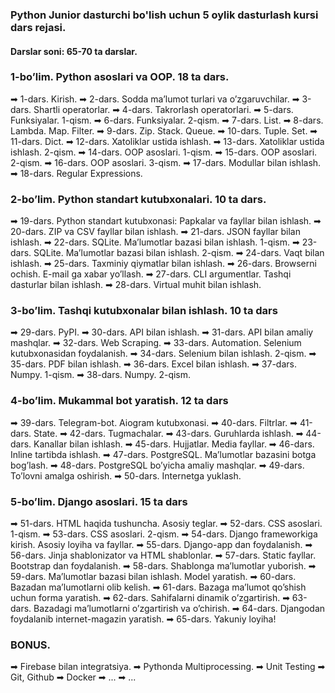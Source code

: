 ### Python Junior dasturchi bo'lish uchun 5 oylik dasturlash kursi dars rejasi.
#### Darslar soni: 65-70 ta darslar.

### 1-bo’lim. Python asoslari va OOP. 18 ta dars.
➡ 1-dars. Kirish.
➡ 2-dars. Sodda ma’lumot turlari va o’zgaruvchilar.
➡ 3-dars. Shartli operatorlar.
➡ 4-dars. Takrorlash operatorlari.
➡ 5-dars. Funksiyalar. 1-qism.
➡ 6-dars. Funksiyalar. 2-qism.
➡ 7-dars. List.
➡ 8-dars. Lambda. Map. Filter.
➡ 9-dars. Zip. Stack. Queue.
➡ 10-dars. Tuple. Set.
➡ 11-dars. Dict.
➡ 12-dars. Xatoliklar ustida ishlash.
➡ 13-dars. Xatoliklar ustida ishlash. 2-qism.
➡ 14-dars. OOP asoslari. 1-qism.
➡ 15-dars. OOP asoslari. 2-qism.
➡ 16-dars. OOP asoslari. 3-qism.
➡ 17-dars. Modullar bilan ishlash.
➡ 18-dars. Regular Expressions.
### 2-bo’lim. Python standart kutubxonalari. 10 ta dars.
➡ 19-dars. Python standart kutubxonasi: Papkalar va fayllar bilan ishlash.
➡ 20-dars. ZIP va CSV fayllar bilan ishlash.
➡ 21-dars. JSON fayllar bilan ishlash.
➡ 22-dars. SQLite. Ma’lumotlar bazasi bilan ishlash. 1-qism.
➡ 23-dars. SQLite. Ma’lumotlar bazasi bilan ishlash. 2-qism.
➡ 24-dars. Vaqt bilan ishlash.
➡ 25-dars. Taxminiy qiymatlar bilan ishlash.
➡ 26-dars. Browserni ochish. E-mail ga xabar yo’llash.
➡ 27-dars. CLI argumentlar. Tashqi dasturlar bilan ishlash.
➡ 28-dars. Virtual muhit bilan ishlash.
### 3-bo’lim. Tashqi kutubxonalar bilan ishlash. 10 ta dars
➡ 29-dars. PyPI.
➡ 30-dars. API bilan ishlash.
➡ 31-dars. API bilan amaliy mashqlar.
➡ 32-dars. Web Scraping.
➡ 33-dars. Automation. Selenium kutubxonasidan foydalanish.
➡ 34-dars. Selenium bilan ishlash. 2-qism.
➡ 35-dars. PDF bilan ishlash.
➡ 36-dars. Excel bilan ishlash.
➡ 37-dars. Numpy. 1-qism.
➡ 38-dars. Numpy. 2-qism.
### 4-bo’lim. Mukammal bot yaratish. 12 ta dars
➡ 39-dars. Telegram-bot. Aiogram kutubxonasi.
➡ 40-dars. Filtrlar.
➡ 41-dars. State.
➡ 42-dars. Tugmachalar.
➡ 43-dars. Guruhlarda ishlash.
➡ 44-dars. Kanallar bilan ishlash.
➡ 45-dars. Hujjatlar. Media fayllar.
➡ 46-dars. Inline tartibda ishlash.
➡ 47-dars. PostgreSQL. Ma’lumotlar bazasini botga bog’lash.
➡ 48-dars. PostgreSQL bo’yicha amaliy mashqlar.
➡ 49-dars. To’lovni amalga oshirish.
➡ 50-dars. Internetga yuklash.
### 5-bo’lim. Django asoslari. 15 ta dars
➡ 51-dars. HTML haqida tushuncha. Asosiy teglar.
➡ 52-dars. CSS asoslari. 1-qism.
➡ 53-dars. CSS asoslari. 2-qism.
➡ 54-dars. Django frameworkiga kirish. Asosiy loyiha va fayllar.
➡ 55-dars. Django-app dan foydalanish.
➡ 56-dars. Jinja shablonizator va HTML shablonlar.
➡ 57-dars. Static fayllar. Bootstrap dan foydalanish.
➡ 58-dars. Shablonga ma’lumotlar yuborish.
➡ 59-dars. Ma’lumotlar bazasi bilan ishlash. Model yaratish.
➡ 60-dars. Bazadan ma’lumotlarni olib kelish.
➡ 61-dars. Bazaga ma’lumot qo’shish uchun forma yaratish.
➡ 62-dars. Sahifalarni dinamik o’zgartirish.
➡ 63-dars. Bazadagi ma’lumotlarni o’zgartirish va o’chirish.
➡ 64-dars. Djangodan foydalanib internet-magazin yaratish.
➡ 65-dars. Yakuniy loyiha!
### BONUS.
➡ Firebase bilan integratsiya.
➡ Pythonda Multiprocessing.
➡ Unit Testing
➡ Git, Github
➡ Docker
➡ ...
➡ ...
